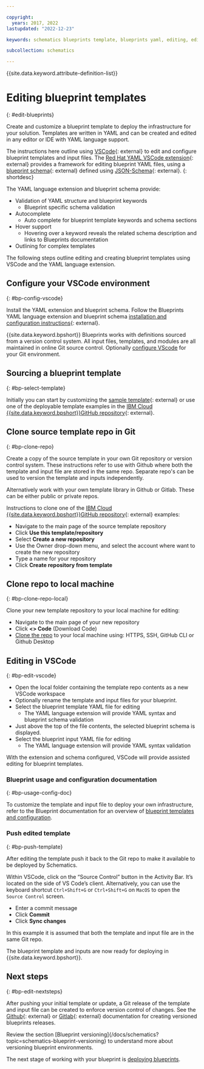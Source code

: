 ```yaml
---

copyright:
  years: 2017, 2022
lastupdated: "2022-12-23"

keywords: schematics blueprints template, blueprints yaml, editing, edit, vscode, yaml 

subcollection: schematics

---
```


{{site.data.keyword.attribute-definition-list}}

# Editing blueprint templates 
{: #edit-blueprints}

Create and customize a blueprint template to deploy the infrastructure for your solution. Templates are written in YAML and can be created and edited in any editor or IDE with YAML language support. 

The instructions here outline using [VSCode](https://code.visualstudio.com/){: external} to edit and configure blueprint templates and input files. The [Red Hat YAML VSCode extension](https://marketplace.visualstudio.com/items?itemName=redhat.vscode-yaml){: external}  provides a framework for editing blueprint YAML files, using a [blueprint schema](https://github.com/Cloud-Schematics/vscode-blueprint-schema){: external} defined using [JSON-Schema](https://json-schema.org){: external}. 
{: shortdesc}

The YAML language extension and blueprint schema provide:
- Validation of YAML structure and blueprint keywords
   - Blueprint specific schema validation 
- Autocomplete
   - Auto complete for blueprint template keywords and schema sections
- Hover support
   - Hovering over a keyword reveals the related schema description and links to Blueprints documentation
- Outlining for complex templates

The following steps outline editing and creating blueprint templates using VSCode and the YAML language extension. 


## Configure your VSCode environment
{: #bp-config-vscode}

Install the YAML extension and blueprint schema. Follow the Blueprints YAML language extension and blueprint schema [installation and configuration instructions](https://github.com/Cloud-Schematics/vscode-blueprint-schema){: external}. 


{{site.data.keyword.bpshort}} Blueprints works with definitions sourced from a version control system. All input files, templates, and modules are all maintained in online Git source control. Optionally [configure VScode](https://code.visualstudio.com/docs/sourcecontrol/overview) for your Git environment.


## Sourcing a blueprint template 
{: #bp-select-template}

Initially you can start by customizing the [sample template](https://github.com/Cloud-Schematics/blueprint-basic-example){: external} or use one of the deployable template examples in the [IBM Cloud {{site.data.keyword.bpshort}}GitHub repository](https://github.com/orgs/Cloud-Schematics/repositories/?q=topic:blueprint){: external}. 

## Clone source template repo in Git
{: #bp-clone-repo}

Create a copy of the source template in your own Git repository or version control system. These instructions refer to use with Github where both the template and input file are stored in the same repo. Separate repo's can be used to version the template and inputs independently. 

Alternatively work with your own template library in Github or Gitlab. These can be either public or private repos. 

Instructions to clone one of the [IBM Cloud {{site.data.keyword.bpshort}}GitHub repository](https://github.com/orgs/Cloud-Schematics/repositories/?q=topic:blueprint){: external} examples:

- Navigate to the main page of the source template repository  
- Click **Use this template/repository** 
- Select **Create a new repository** 
- Use the Owner drop-down menu, and select the account where want to create the new repository
- Type a name for your repository
- Click **Create repository from template**

## Clone repo to local machine
{: #bp-clone-repo-local}

Clone your new template repository to your local machine for editing:
- Navigate to the main page of your new repository
- Click **<> Code** (Download Code)
- [Clone the repo](https://docs.github.com/en/repositories/creating-and-managing-repositories/cloning-a-repository) to your local machine using: HTTPS, SSH, GitHub CLI or Github Desktop

## Editing in VSCode
{: #bp-edit-vscode}

- Open the local folder containing the template repo contents as a new VSCode workspace
- Optionally rename the template and input files for your blueprint. 
- Select the blueprint template YAML file for editing
   - The YAML language extension will provide YAML syntax and blueprint schema validation 
- Just above the top of the file contents, the selected blueprint schema is displayed. 
- Select the blueprint input YAML file for editing
   - The YAML language extension will provide YAML syntax validation 

With the extension and schema configured, VSCode will provide assisted editing for blueprint templates.

### Blueprint usage and configuration documentation
{: #bp-usage-config-doc}

To customize the template and input file to deploy your own infrastructure, refer to the Blueprint documentation for an overview of [blueprint templates and configuration](/docs/schematics?topic=schematics-blueprint-templates&interface=ui). 

### Push edited template 
{: #bp-push-template}

After editing the template push it back to the Git repo to make it available to be deployed by Schematics. 

Within VSCode, click on the “Source Control” button in the Activity Bar. It’s located on the side of VS Code’s client. Alternatively, you can use the keyboard shortcut `Ctrl+Shift+G` or `Ctrl+Shift+G` on `MacOS` to open the `Source Control` screen.

- Enter a commit message
- Click **Commit**
- Click **Sync changes**

In this example it is assumed that both the template and input file are in the same Git repo.

The blueprint template and inputs are now ready for deploying in {{site.data.keyword.bpshort}}. 

## Next steps
{: #bp-edit-nextsteps}

After pushing your initial template or update, a Git release of the template and input file can be created to enforce version control of changes. See the [Github](https://docs.github.com/en/repositories/releasing-projects-on-github/managing-releases-in-a-repository){: external} or [Gitlab](https://docs.gitlab.com/ee/user/project/releases/){: external} documentation for creating versioned blueprints releases.   

Review the section [Blueprint versioning]{/docs/schematics?topic=schematics-blueprint-versioning} to understand more about versioning blueprint environments. 

The next stage of working with your blueprint is [deploying blueprints](/docs/schematics?topic=schematics-deploy-blueprints).
